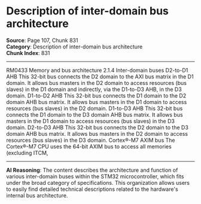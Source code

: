 # Description of inter-domain bus architecture

**Source**: Page 107, Chunk 831  
**Category**: Description of inter-domain bus architecture  
**Chunk Index**: 831

---

RM0433 Memory and bus architecture
2.1.4 Inter-domain buses
D2-to-D1 AHB
This 32-bit bus connects the D2 domain to the AXI bus matrix in the D1 domain. It allows
bus masters in the D2 domain to access resources (bus slaves) in the D1 domain and
indirectly, via the D1-to-D3 AHB, in the D3 domain.
D1-to-D2 AHB
This 32-bit bus connects the D1 domain to the D2 domain AHB bus matrix. It allows bus
masters in the D1 domain to access resources (bus slaves) in the D2 domain.
D1-to-D3 AHB
This 32-bit bus connects the D1 domain to the D3 domain AHB bus matrix. It allows bus
masters in the D1 domain to access resources (bus slaves) in the D3 domain.
D2-to-D3 AHB
This 32-bit bus connects the D2 domain to the D3 domain AHB bus matrix. It allows bus
masters in the D2 domain to access resources (bus slaves) in the D3 domain.
Cortex®-M7 AXIM bus
The Cortex®-M7 CPU uses the 64-bit AXIM bus to access all memories (excluding ITCM,

---

**AI Reasoning**: The content describes the architecture and function of various inter-domain buses within the STM32 microcontroller, which fits under the broad category of specifications. This organization allows users to easily find detailed technical descriptions related to the hardware's internal bus architecture.
